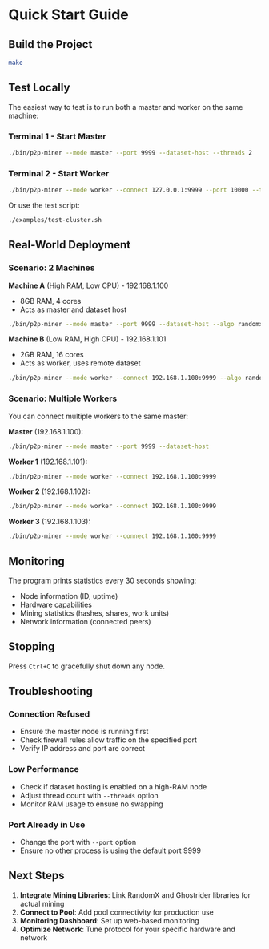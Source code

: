 # Quick Start Guide

## Build the Project

```bash
make
```

## Test Locally

The easiest way to test is to run both a master and worker on the same machine:

### Terminal 1 - Start Master
```bash
./bin/p2p-miner --mode master --port 9999 --dataset-host --threads 2
```

### Terminal 2 - Start Worker
```bash
./bin/p2p-miner --mode worker --connect 127.0.0.1:9999 --port 10000 --threads 2
```

Or use the test script:
```bash
./examples/test-cluster.sh
```

## Real-World Deployment

### Scenario: 2 Machines

**Machine A** (High RAM, Low CPU) - 192.168.1.100
- 8GB RAM, 4 cores
- Acts as master and dataset host

```bash
./bin/p2p-miner --mode master --port 9999 --dataset-host --algo randomx
```

**Machine B** (Low RAM, High CPU) - 192.168.1.101
- 2GB RAM, 16 cores
- Acts as worker, uses remote dataset

```bash
./bin/p2p-miner --mode worker --connect 192.168.1.100:9999 --algo randomx
```

### Scenario: Multiple Workers

You can connect multiple workers to the same master:

**Master** (192.168.1.100):
```bash
./bin/p2p-miner --mode master --port 9999 --dataset-host
```

**Worker 1** (192.168.1.101):
```bash
./bin/p2p-miner --mode worker --connect 192.168.1.100:9999
```

**Worker 2** (192.168.1.102):
```bash
./bin/p2p-miner --mode worker --connect 192.168.1.100:9999
```

**Worker 3** (192.168.1.103):
```bash
./bin/p2p-miner --mode worker --connect 192.168.1.100:9999
```

## Monitoring

The program prints statistics every 30 seconds showing:
- Node information (ID, uptime)
- Hardware capabilities
- Mining statistics (hashes, shares, work units)
- Network information (connected peers)

## Stopping

Press `Ctrl+C` to gracefully shut down any node.

## Troubleshooting

### Connection Refused
- Ensure the master node is running first
- Check firewall rules allow traffic on the specified port
- Verify IP address and port are correct

### Low Performance
- Check if dataset hosting is enabled on a high-RAM node
- Adjust thread count with `--threads` option
- Monitor RAM usage to ensure no swapping

### Port Already in Use
- Change the port with `--port` option
- Ensure no other process is using the default port 9999

## Next Steps

1. **Integrate Mining Libraries**: Link RandomX and Ghostrider libraries for actual mining
2. **Connect to Pool**: Add pool connectivity for production use
3. **Monitoring Dashboard**: Set up web-based monitoring
4. **Optimize Network**: Tune protocol for your specific hardware and network
